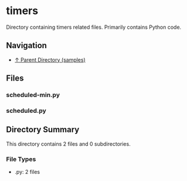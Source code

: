 # timers

Directory containing timers related files. Primarily contains Python code.

## Navigation

* [↑ Parent Directory (samples)](../README.md)

## Files

### scheduled-min.py



### scheduled.py




## Directory Summary

This directory contains 2 files and 0 subdirectories.

### File Types

* .py: 2 files
